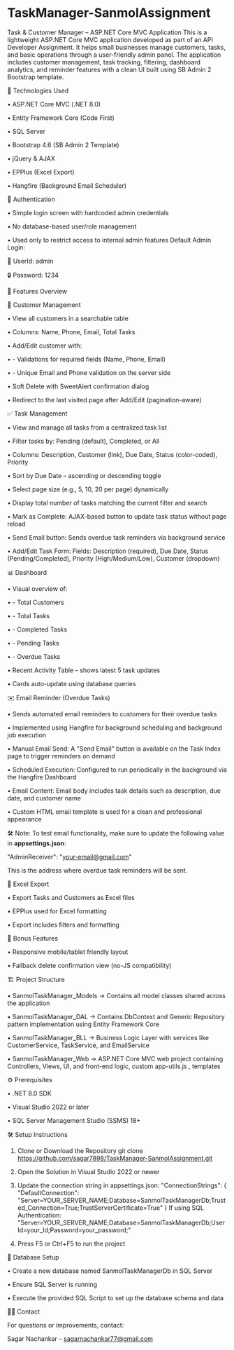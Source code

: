 # TaskManager-SanmolAssignment


Task & Customer Manager – ASP.NET Core MVC Application
This is a lightweight ASP.NET Core MVC application developed as part of an API Developer Assignment. It helps small businesses manage customers, tasks, and basic operations through a user-friendly admin panel.
The application includes customer management, task tracking, filtering, dashboard analytics, and reminder features with a clean UI built using SB Admin 2 Bootstrap template.


🚀 Technologies Used

•	ASP.NET Core MVC (.NET 8.0)

•	Entity Framework Core (Code First)

•	SQL Server

•	Bootstrap 4.6 (SB Admin 2 Template)

•	jQuery & AJAX

•	EPPlus (Excel Export)

•	Hangfire (Background Email Scheduler)



🔐 Authentication

•	Simple login screen with hardcoded admin credentials

•	No database-based user/role management

•	Used only to restrict access to internal admin features
Default Admin Login:

📧 UserId: admin

🔒 Password: 1234



📁 Features Overview



👥 Customer Management

•	View all customers in a searchable table

•	Columns: Name, Phone, Email, Total Tasks

•	Add/Edit customer with:

•	- Validations for required fields (Name, Phone, Email)

•	- Unique Email and Phone validation on the server side

•	Soft Delete with SweetAlert confirmation dialog

•	Redirect to the last visited page after Add/Edit (pagination-aware)



✅ Task Management

•	View and manage all tasks from a centralized task list

•	Filter tasks by: Pending (default), Completed, or All

•	Columns: Description, Customer (link), Due Date, Status (color-coded), Priority

•	Sort by Due Date – ascending or descending toggle

•	Select page size (e.g., 5, 10, 20 per page) dynamically

•	Display total number of tasks matching the current filter and search

•	Mark as Complete: AJAX-based button to update task status without page reload

•	Send Email button: Sends overdue task reminders via background service

•	Add/Edit Task Form: Fields: Description (required), Due Date, Status (Pending/Completed), Priority (High/Medium/Low), Customer (dropdown)



📊 Dashboard

•	Visual overview of:

•	- Total Customers

•	- Total Tasks

•	- Completed Tasks

•	- Pending Tasks

•	- Overdue Tasks

•	Recent Activity Table – shows latest 5 task updates

•	Cards auto-update using database queries



✉️ Email Reminder (Overdue Tasks)

•	Sends automated email reminders to customers for their overdue tasks

•	Implemented using Hangfire for background scheduling and background job execution

•	Manual Email Send: A "Send Email" button is available on the Task Index page to trigger reminders on demand

•	Scheduled Execution: Configured to run periodically in the background via the Hangfire Dashboard

•	Email Content: Email body includes task details such as description, due date, and customer name

•	Custom HTML email template is used for a clean and professional appearance

🛠️ Note:
To test email functionality, make sure to update the following value in **appsettings.json**:

"AdminReceiver": "your-email@gmail.com"

This is the address where overdue task reminders will be sent.




📄 Excel Export

•	Export Tasks and Customers as Excel files

•	EPPlus used for Excel formatting

•	Export includes filters and formatting



🧩 Bonus Features

•	Responsive mobile/tablet friendly layout

•	Fallback delete confirmation view (no-JS compatibility)



🏗️ Project Structure

•	SanmolTaskManager_Models → Contains all model classes shared across the application

•	SanmolTaskManager_DAL → Contains DbContext and Generic Repository pattern implementation using Entity Framework Core

•	SanmolTaskManager_BLL → Business Logic Layer with services like CustomerService, TaskService, and EmailService

•	SanmolTaskManager_Web → ASP.NET Core MVC web project containing Controllers, Views, UI, and front-end logic, custom app-utils.js , templates



⚙️ Prerequisites

•	.NET 8.0 SDK

•	Visual Studio 2022 or later

•	SQL Server Management Studio (SSMS) 18+



🛠️ Setup Instructions

1. Clone or Download the Repository
   git clone https://github.com/sagar7898/TaskManager-SanmolAssignment.git
   
2. Open the Solution in Visual Studio 2022 or newer
   
3. Update the connection string in appsettings.json:
   "ConnectionStrings": { "DefaultConnection": "Server=YOUR_SERVER_NAME;Database=SanmolTaskManagerDb;Trusted_Connection=True;TrustServerCertificate=True" }
   If using SQL Authentication:
   "Server=YOUR_SERVER_NAME;Database=SanmolTaskManagerDb;User Id=your_Id;Password=your_password;"

4. Press F5 or Ctrl+F5 to run the project

   
   
🧪 Database Setup

•	Create a new database named SanmolTaskManagerDb in SQL Server

•	Ensure SQL Server is running

•	Execute the provided SQL Script to set up the database schema and data



🙋‍♂️ Contact

For questions or improvements, contact:

Sagar Nachankar – sagarnachankar77@gmail.com

